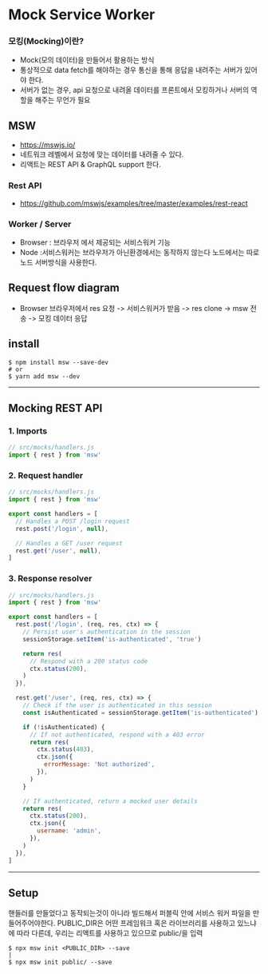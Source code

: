 #  Mock Service Worker 


### 모킹(Mocking)이란?

- Mock(모의 데이터)을 만들어서 활용하는 방식
- 통상적으로 data fetch를 해야하는 경우 통신을 통해 응답을 내려주는 서버가 있어야 한다.
- 서버가 없는 경우, api 요청으로 내려올 데이터를 프론트에서 모킹하거나 서버의 역할을 해주는 무언가 필요


##  MSW
- https://mswjs.io/
- 네트워크 레벨에서 요청에 맞는 데이터를 내려줄 수 있다. 
- 리액트는 REST API & GraphQL support 한다.


### Rest API
- https://github.com/mswjs/examples/tree/master/examples/rest-react


### Worker / Server
- Browser : 브라우저 에서 제공되는 서비스워커 기능
- Node :서비스워커는 브라우저가 아닌환경에서는 동작하지 않는다 노드에서는 따로 노드 서버방식을 사용한다. 


## Request flow diagram
- Browser
브라우저에서 res 요청 -> 서비스워커가 받음 -> res clone -> msw 전송 -> 모킹 데이터 응답 

## install 
```
$ npm install msw --save-dev
# or
$ yarn add msw --dev
```

<hr/>

## Mocking REST API

### 1. Imports
```javascript
// src/mocks/handlers.js
import { rest } from 'msw'
```
### 2. Request handler
```javascript
// src/mocks/handlers.js
import { rest } from 'msw'

export const handlers = [
  // Handles a POST /login request
  rest.post('/login', null),

  // Handles a GET /user request
  rest.get('/user', null),
]
```
### 3. Response resolver
```javascript
// src/mocks/handlers.js
import { rest } from 'msw'

export const handlers = [
  rest.post('/login', (req, res, ctx) => {
    // Persist user's authentication in the session
    sessionStorage.setItem('is-authenticated', 'true')

    return res(
      // Respond with a 200 status code
      ctx.status(200),
    )
  }),

  rest.get('/user', (req, res, ctx) => {
    // Check if the user is authenticated in this session
    const isAuthenticated = sessionStorage.getItem('is-authenticated')

    if (!isAuthenticated) {
      // If not authenticated, respond with a 403 error
      return res(
        ctx.status(403),
        ctx.json({
          errorMessage: 'Not authorized',
        }),
      )
    }

    // If authenticated, return a mocked user details
    return res(
      ctx.status(200),
      ctx.json({
        username: 'admin',
      }),
    )
  }),
]
```


<hr/>

 ## Setup
 핸들러를 만들었다고 동작되는것이 아니라 빌드해서 퍼블릭 안에 서비스 워커 파일을 만들어주어야한다. 
 PUBLIC_DIR은 어떤 프레임워크 혹은 라이브러리를 사용하고 있느냐에 따라 다른데, 우리는 리액트를 사용하고 있으므로 public/을 입력
```
$ npx msw init <PUBLIC_DIR> --save
|
$ npx msw init public/ --save
```